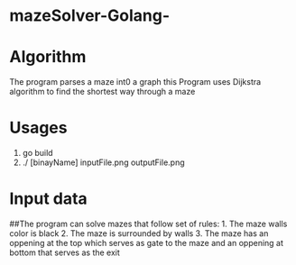 # mazeSolver-Golang-

# Algorithm 

  The program parses a maze int0 a graph 
  this Program uses Dijkstra algorithm to find the shortest way through a maze 
 
# Usages

  1. go build
  2. ./ [binayName] inputFile.png outputFile.png

# Input data 

  ##The program can solve mazes that follow set of rules:
    1. The maze walls color is black
    2. The maze is surrounded by walls
    3. The maze has an oppening at the top which serves as gate to the maze  and an oppening at bottom that serves as the exit 
  
